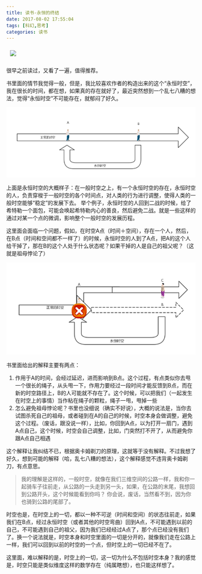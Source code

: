 ```yaml
---
title: 读书-永恒的终结
date: 2017-08-02 17:55:04
tags: [科幻,思考]
categories: 读书
---
```


<a href="https://book.douban.com/subject/25829693/"><img src="https://img3.doubanio.com/lpic/s27409671.jpg" style="width:200px; margin:10px" class="nofancybox"/></a>

很早之前读过，又看了一遍，值得推荐。

书里面的情节我觉得一般，但是，我比较喜欢作者的构造出来的这个“永恒时空”，我在很长的时间，都在想，如果真的存在就好了，最近突然想到一个乱七八糟的想法，觉得“永恒时空”不可能存在，就郁闷了好久。

![](/images/book/book-01-01.png)

上面是永恒时空的大概样子：在一般时空之上，有一个永恒时空的存在，永恒时空的人，负责穿梭于一般时空的各个时间点，对人类的行为进行调整，使得人类的一般时空能够“稳定”的发展下去。 举个例子，永恒时空的人回到二战的时候，给了希特勒一个面包，可能会唤起希特勒内心的善良，然后避免二战。就是一些这样的通过对某一个点的微调，影响整个一般时空的发展历程。

这里面会面临一个问题，假如，在时空A点（时间＋空间），存在一个人，然后，在B点（时间和空间都不一样了）的时候，永恒时空的人到了A点，把A的这个人给干掉了，那在B的这个人处于什么状态呢？如果干掉的人是自己的祖父呢？（这就是祖母悖论了）

![](/images/book/book-01-02.png)

书里面给出的解释主要有两点：

1. 作用于A的时间，会经过延迟，进而影响到B点。这个过程，有点类似你去甩一个很长的绳子，从头甩一下，作用力要经过一段时间才能反馈到B点，而在新的时空路径上，B的人可能就不存在了。这个时候，可以把我们（一起发生在时空上的事情）当作粘在绳子的颗粒，绳子一甩，甩掉一些
2. 怎么避免祖母悖论呢？书里也没细说（确实不好说），大概的说法是，当你去试图杀死自己的祖母，或者碰到在A的自己的时候，时空本身会做调整，避免这个过程。（废话，跟没说一样），比如，你回到A点，以为打开一扇门，遇到A点自己，这个时候，时空会自己调整，比如，门突然打不开了，从而避免你跟A点自己相遇

这个解释让我纠结不已，根据奥卡姆剃刀的原理，这就等于没有解释。不过我想了好久，想到可能的解释（哈，乱七八糟的想法），这个解释感觉不违背奥卡姆剃刀，有点意思。

> 我的理解是这样的，一般时空，就像在我们三维空间的公路一样，我和你一起骑车子往前走，从公路的一头走到另一头，如果，在公路的末尾，我想回到公路开头，这个时候能看到你吗？ 你会说，废话，当然看不到，因为你也骑到公路的尾部了。
> 

时空也是，在时空上的一切，都以一种不可逆（时间和空间）的状态往前走，如果我们在B点，经过永恒时空（或者其他的时空弯曲）回到A点，不可能遇到以前的自己，不可能遇到自己的祖父，因为我们已经经过A点了，那个点已经没有我们了。换一个说法就是，时空本身和时空里面的一切是分开的，就像我们走在公路上一样，我们可以回到以前的时空的一个点，但时空上的一切已经不在了。

这里面，难以解释的是，时空上的一切，这一切为什么不包括时空本身？我的感觉是，时空只能是类似维度这样的数学存在（纯属瞎想），也只能这样想了。